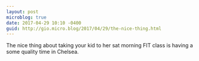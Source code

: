 ```yaml
---
layout: post
microblog: true
date: 2017-04-29 10:10 -0400
guid: http://gio.micro.blog/2017/04/29/the-nice-thing.html
---
```

The nice thing about taking your kid to her sat morning FIT class is having a some quality time in Chelsea.
